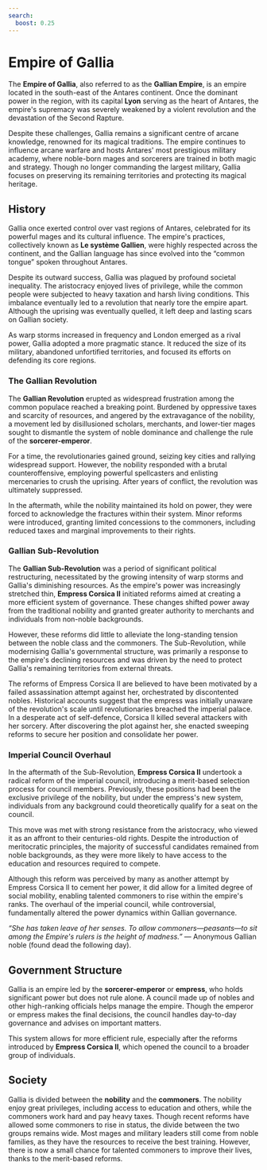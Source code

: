 ```yaml
---
search:
  boost: 0.25
---
```


# Empire of Gallia

The **Empire of Gallia**, also referred to as the **Gallian Empire**, is an empire located in the south-east of the Antares continent. Once the dominant power in the region, with its capital **Lyon** serving as the heart of Antares, the empire's supremacy was severely weakened by a violent revolution and the devastation of the Second Rapture.

Despite these challenges, Gallia remains a significant centre of arcane knowledge, renowned for its magical traditions. The empire continues to influence arcane warfare and hosts Antares' most prestigious military academy, where noble-born mages and sorcerers are trained in both magic and strategy. Though no longer commanding the largest military, Gallia focuses on preserving its remaining territories and protecting its magical heritage.

## History

Gallia once exerted control over vast regions of Antares, celebrated for its powerful mages and its cultural influence. The empire's practices, collectively known as **Le système Gallien**, were highly respected across the continent, and the Gallian language has since evolved into the “common tongue” spoken throughout Antares.

Despite its outward success, Gallia was plagued by profound societal inequality. The aristocracy enjoyed lives of privilege, while the common people were subjected to heavy taxation and harsh living conditions. This imbalance eventually led to a revolution that nearly tore the empire apart. Although the uprising was eventually quelled, it left deep and lasting scars on Gallian society.

As warp storms increased in frequency and London emerged as a rival power, Gallia adopted a more pragmatic stance. It reduced the size of its military, abandoned unfortified territories, and focused its efforts on defending its core regions.

### The Gallian Revolution

The **Gallian Revolution** erupted as widespread frustration among the common populace reached a breaking point. Burdened by oppressive taxes and scarcity of resources, and angered by the extravagance of the nobility, a movement led by disillusioned scholars, merchants, and lower-tier mages sought to dismantle the system of noble dominance and challenge the rule of the **sorcerer-emperor**.

For a time, the revolutionaries gained ground, seizing key cities and rallying widespread support. However, the nobility responded with a brutal counteroffensive, employing powerful spellcasters and enlisting mercenaries to crush the uprising. After years of conflict, the revolution was ultimately suppressed.

In the aftermath, while the nobility maintained its hold on power, they were forced to acknowledge the fractures within their system. Minor reforms were introduced, granting limited concessions to the commoners, including reduced taxes and marginal improvements to their rights.

### Gallian Sub-Revolution

The **Gallian Sub-Revolution** was a period of significant political restructuring, necessitated by the growing intensity of warp storms and Gallia's diminishing resources. As the empire's power was increasingly stretched thin, **Empress Corsica II** initiated reforms aimed at creating a more efficient system of governance. These changes shifted power away from the traditional nobility and granted greater authority to merchants and individuals from non-noble backgrounds.

However, these reforms did little to alleviate the long-standing tension between the noble class and the commoners. The Sub-Revolution, while modernising Gallia's governmental structure, was primarily a response to the empire's declining resources and was driven by the need to protect Gallia's remaining territories from external threats.

The reforms of Empress Corsica II are believed to have been motivated by a failed assassination attempt against her, orchestrated by discontented nobles. Historical accounts suggest that the empress was initially unaware of the revolution's scale until revolutionaries breached the imperial palace. In a desperate act of self-defence, Corsica II killed several attackers with her sorcery. After discovering the plot against her, she enacted sweeping reforms to secure her position and consolidate her power.

### Imperial Council Overhaul

In the aftermath of the Sub-Revolution, **Empress Corsica II** undertook a radical reform of the imperial council, introducing a merit-based selection process for council members. Previously, these positions had been the exclusive privilege of the nobility, but under the empress's new system, individuals from any background could theoretically qualify for a seat on the council.

This move was met with strong resistance from the aristocracy, who viewed it as an affront to their centuries-old rights. Despite the introduction of meritocratic principles, the majority of successful candidates remained from noble backgrounds, as they were more likely to have access to the education and resources required to compete.

Although this reform was perceived by many as another attempt by Empress Corsica II to cement her power, it did allow for a limited degree of social mobility, enabling talented commoners to rise within the empire's ranks. The overhaul of the imperial council, while controversial, fundamentally altered the power dynamics within Gallian governance.

*“She has taken leave of her senses. To allow commoners—peasants—to sit among the Empire's rulers is the height of madness.”* — Anonymous Gallian noble (found dead the following day).

## Government Structure

Gallia is an empire led by the **sorcerer-emperor** or **empress**, who holds significant power but does not rule alone. A council made up of nobles and other high-ranking officials helps manage the empire. Though the emperor or empress makes the final decisions, the council handles day-to-day governance and advises on important matters.

This system allows for more efficient rule, especially after the reforms introduced by **Empress Corsica II**, which opened the council to a broader group of individuals.

## Society

Gallia is divided between the **nobility** and the **commoners**. The nobility enjoy great privileges, including access to education and others, while the commoners work hard and pay heavy taxes. Though recent reforms have allowed some commoners to rise in status, the divide between the two groups remains wide. Most mages and military leaders still come from noble families, as they have the resources to receive the best training. However, there is now a small chance for talented commoners to improve their lives, thanks to the merit-based reforms. 